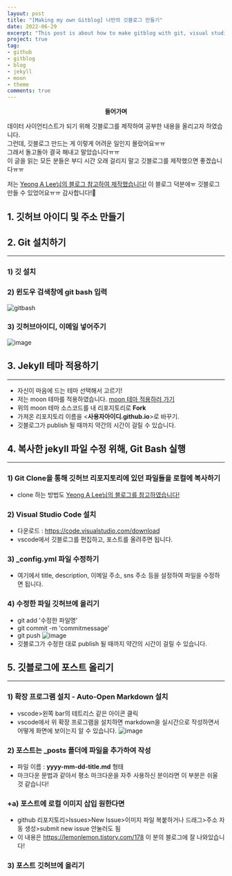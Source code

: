```yaml
---   
layout: post  
title: "[Making my own Gitblog] 나만의 깃블로그 만들기"
date: 2022-06-29
excerpt: "This post is about how to make gitblog with git, visual studio code, and jekyll."
project: true
tag:
- github
- gitblog
- blog
- jekyll
- moon
- theme  
comments: true
---  
```


<center><b>들어가며</b></center>
     
  데이터 사이언티스트가 되기 위해 깃블로그를 제작하여 공부한 내용을 올리고자 하였습니다.\
  그런데, 깃블로그 만드는 게 이렇게 어려운 일인지 몰랐어요ㅠㅠ\
  그래서 돌고돌아 결국 해내고 말았습니다ㅠㅠ\
  이 글을 읽는 모든 분들은 부디 시간 오래 걸리지 말고 깃블로그를 제작했으면 좋겠습니다ㅠㅠ


저는 [Yeong A Lee님의 블로그 참고하여 제작했습니다!](https://simpled2ev.github.io/develop-github/2019/02/13/2019-01-31-github-make-git-and-jekyll-blog1.html ) 이 블로그 덕분에ㅠ 깃블로그 만들 수 있었어요ㅠㅠ 감사합니다!🙏

## 1. 깃허브 아이디 및 주소 만들기

## 2. Git 설치하기
---
### 1) 깃 설치

### 2) 윈도우 검색창에 **git bash** 입력
![gitbash](https://user-images.githubusercontent.com/77424107/176376359-ccc7e25e-2309-449c-9be1-ccdd616721e9.png)

### 3) 깃허브아이디, 이메일 넣어주기
![image](https://user-images.githubusercontent.com/77424107/176377164-952bc747-0f45-4ea4-966a-28be248fe4bf.png)

## 3. Jekyll 테마 적용하기
---
- 자신이 마음에 드는 테마 선택해서 고르기!
- 저는 moon 테마를 적용하였습니다. [moon 테마 적용하러 가기](https://github.com/TaylanTatli/Moon)
- 위의 moon 테마 소스코드를 내 리포지토리로 **Fork**
- 가져온 리포지토리 이름을 <**사용자아이디.github.io**>로 바꾸기.
- 깃블로그가 publish 될 때까지 약간의 시간이 걸릴 수 있습니다.

## 4. 복사한 jekyll 파일 수정 위해, **Git Bash** 실행
---
### 1) **Git Clone**을 통해 깃허브 리포지토리에 있던 파일들을 로컬에 복사하기
- clone 하는 방법도 [Yeong A Lee님의 블로그를 참고하였습니다!](https://simpled2ev.github.io/develop-github/2019/02/13/2019-02-01-github-make-git-and-jekyll-blog2.html)

### 2) Visual Studio Code 설치
- 다운로드 : https://code.visualstudio.com/download
- vscode에서 깃블로그를 편집하고, 포스트를 올려주면 됩니다.

### 3) _config.yml 파일 수정하기
- 여기에서 title, description, 이메일 주소, sns 주소 등을 설정하여 파일을 수정하면 됩니다.

### 4) 수정한 파일 깃허브에 올리기
- git add '수정한 파일명'
- git commit -m 'commitmessage'
- git push
![image](https://user-images.githubusercontent.com/77424107/176379849-f90a42b8-726d-499c-8a57-8262785f6a40.png)
- 깃블로그가 수정한 대로 publish 될 때까지 약간의 시간이 걸릴 수 있습니다.

## 5. 깃블로그에 포스트 올리기
---
### 1) 확장 프로그램 설치 - Auto-Open Markdown 설치
- vscode>왼쪽 bar의 테트리스 같은 아이콘 클릭
- vscode에서 위 확장 프로그램을 설치하면 markdown을 실시간으로 작성하면서 어떻게 화면에 보이는지 알 수 있습니다.
![image](https://user-images.githubusercontent.com/77424107/176380696-0595f4c1-28a0-4cf6-88ad-52da6db00544.png)

### 2) 포스트는 _posts 폴더에 파일을 추가하여 작성
- 파일 이름 : **yyyy-mm-dd-title.md** 형태
- 마크다운 문법과 같아서 평소 마크다운을 자주 사용하신 분이라면 이 부분은 쉬울 것 같습니다!

### +a) 포스트에 로컬 이미지 삽입 원한다면
- github 리포지토리>Issues>New Issue>이미지 파일 복붙하거나 드래그>주소 자동 생성>submit new issue 안눌러도 됨
- 이 내용은 https://lemonlemon.tistory.com/178 이 분의 블로그에 잘 나와있습니다!

### 3) 포스트 깃허브에 올리기
